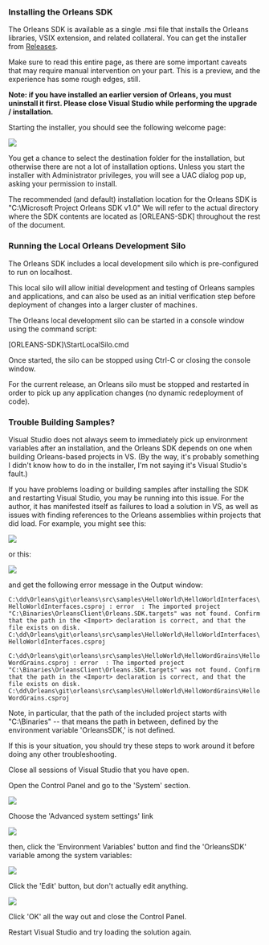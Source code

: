 ### Installing the Orleans SDK

The Orleans SDK is available as a single .msi file that installs the Orleans libraries, VSIX extension, and related collateral. You can get the installer from [Releases](https://github.com/dotnet/orleans/releases).

Make sure to read this entire page, as there are some important caveats that may require manual intervention on your part. This is a preview, and the experience has some rough edges, still.

**Note: if you have installed an earlier version of Orleans, you must uninstall it first. Please close Visual Studio while performing the upgrade / installation.**

Starting the installer, you should see the following welcome page:

![](http://download-codeplex.sec.s-msft.com/Download?ProjectName=orleans&DownloadId=816159)

You get a chance to select the destination folder for the installation, but otherwise there are not a lot of installation options. Unless you start the installer with Administrator privileges, you will see a UAC dialog pop up, asking your permission to install.

The recommended (and default) installation location for the Orleans SDK is "C:\Microsoft Project Orleans SDK v1.0" We will refer to the actual directory where the SDK contents are located as [ORLEANS-SDK] throughout the rest of the document.

### Running the Local Orleans Development Silo 
The Orleans SDK includes a local development silo which is pre-configured to run on localhost.

This local silo will allow initial development and testing of Orleans samples and applications, and can also be used as an initial verification step before deployment of changes into a larger cluster of machines.

The Orleans local development silo can be started in a console window using the command script:

[ORLEANS-SDK]\StartLocalSilo.cmd

Once started, the silo can be stopped using Ctrl-C or closing the console window.

For the current release, an Orleans silo must be stopped and restarted in order to pick up any application changes (no dynamic redeployment of code).

### Trouble Building Samples?
Visual Studio does not always seem to immediately pick up environment variables after an installation, and the Orleans SDK depends on one when building Orleans-based projects in VS. (By the way, it's probably something I didn't know how to do in the installer, I'm not saying it's Visual Studio's fault.)

If you have problems loading or building samples after installing the SDK and restarting Visual Studio, you may be running into this issue. For the author, it has manifested itself as failures to load a solution in VS, as well as issues with finding references to the Orleans assemblies within projects that did load.
For example, you might see this:

![](http://download-codeplex.sec.s-msft.com/Download?ProjectName=orleans&DownloadId=819322)

or this:

![](http://download-codeplex.sec.s-msft.com/Download?ProjectName=orleans&DownloadId=817451)

and get the following error message in the Output window:

`C:\dd\Orleans\git\orleans\src\samples\HelloWorld\HelloWorldInterfaces\HelloWorldInterfaces.csproj : error  : The imported project "C:\Binaries\OrleansClient\Orleans.SDK.targets" was not found. Confirm that the path in the <Import> declaration is correct, and that the file exists on disk.  C:\dd\Orleans\git\orleans\src\samples\HelloWorld\HelloWorldInterfaces\HelloWorldInterfaces.csproj`

`C:\dd\Orleans\git\orleans\src\samples\HelloWorld\HelloWordGrains\HelloWordGrains.csproj : error  : The imported project "C:\Binaries\OrleansClient\Orleans.SDK.targets" was not found. Confirm that the path in the <Import> declaration is correct, and that the file exists on disk.  C:\dd\Orleans\git\orleans\src\samples\HelloWorld\HelloWordGrains\HelloWordGrains.csproj`

Note, in particular, that the path of the included project starts with "C:\Binaries" -- that means the path in between, defined by the environment variable 'OrleansSDK,' is not defined.

If this is your situation, you should try these steps to work around it before doing any other troubleshooting.

Close all sessions of Visual Studio that you have open.

Open the Control Panel and go to the 'System' section.

![](http://download-codeplex.sec.s-msft.com/Download?ProjectName=orleans&DownloadId=816161)

Choose the 'Advanced system settings' link

![](http://download-codeplex.sec.s-msft.com/Download?ProjectName=orleans&DownloadId=816162)

then, click the 'Environment Variables' button and find the 'OrleansSDK' variable among the system variables:

![](http://download-codeplex.sec.s-msft.com/Download?ProjectName=orleans&DownloadId=816163)

Click the 'Edit' button, but don't actually edit anything.

![](http://download-codeplex.sec.s-msft.com/Download?ProjectName=orleans&DownloadId=816164)

 Click 'OK' all the way out and close the Control Panel.

 Restart Visual Studio and try loading the solution again.

